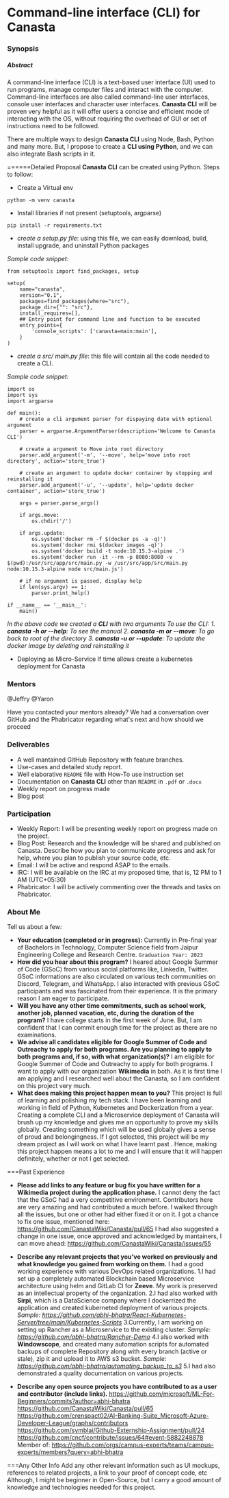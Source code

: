 # Command-line interface (CLI) for Canasta

### Synopsis
##### Abstract

A command-line interface (CLI) is a text-based user interface (UI) used to run programs, manage computer files and interact with the computer. Command-line interfaces are also called command-line user interfaces, console user interfaces and character user interfaces. 
**Canasta CLI** will be proven very helpful as it will offer users a concise and efficient mode of interacting with the OS, without requiring the overhead of GUI or set of instructions need to be followed.

There are multiple ways to design **Canasta CLI** using Node, Bash, Python and many more. But, I propose to create a **CLI using Python**, and we can also integrate Bash scripts in it. 

======Detailed Proposal
**Canasta CLI** can be created using Python.
Steps to follow:

- Create a Virtual env
```
python -m venv canasta
``` 
- Install libraries if not present (setuptools, argparse)

```
pip install -r requirements.txt
```
- *create a setup.py file*: using this file, we can easily download, build, install upgrade, and uninstall Python packages

*Sample code snippet:*
```
from setuptools import find_packages, setup

setup(
    name="canasta",
    version="0.1",
    packages=find_packages(where="src"),
    package_dir={"": "src"},
    install_requires=[],
    ## Entry point for command line and function to be executed
    entry_points={
        'console_scripts': ['canasta=main:main'],
    }
)
```

- *create a src/ main.py file*: this file will contain all the code needed to create a CLI. 

*Sample code snippet:*
```
import os
import sys
import argparse

def main():
    # create a cli argument parser for dispaying date with optional argument
    parser = argparse.ArgumentParser(description='Welcome to Canasta CLI')

    # create a argument to Move into root directory
    parser.add_argument('-m', '--move', help='move into root directory', action='store_true')

    # create an argument to update docker container by stopping and reinstalling it
    parser.add_argument('-u', '--update', help='update docker container', action='store_true')

    args = parser.parse_args()

    if args.move:
        os.chdir('/')

    if args.update:
        os.system('docker rm -f $(docker ps -a -q)')
        os.system('docker rmi $(docker images -q)')
        os.system('docker build -t node:10.15.3-alpine .')
        os.system('docker run -it --rm -p 8080:8080 -v $(pwd):/usr/src/app/src/main.py -w /usr/src/app/src/main.py node:10.15.3-alpine node src/main.js')
    
    # if no argument is passed, display help
    if len(sys.argv) == 1:
        parser.print_help()

if __name__ == '__main__':
    main()

```
*In the above code we created a **CLI** with two arguments*
*To use the CLI:*
*1. **canasta -h or --help**: To see the manual*
*2. **canasta -m or --move**: To go back to root of the directory*
*3. **canasta -u or --update**: To update the docker image by deleting and reinstalling it*

- Deploying as Micro-Service
If time allows create a kubernetes deployment for Canasta

### Mentors
@Jeffry @Yaron

Have you contacted your mentors already?
We had a conversation over GitHub and the Phabricator regarding what's next and how should we proceed

### Deliverables

- A well mantained GitHub Repository with feature branches.
- Use-cases and detailed study report.
- Well elaborative `README` file with How-To use instruction set
- Documentation on **Canasta CLI** other than `README` in `.pdf` or `.docx`
- Weekly report on progress made
- Blog post

### Participation

- Weekly Report: I will be presenting weekly report on progress made on the project.
- Blog Post: Research and the knowledge will be shared and published on Canasta. 
Describe how you plan to communicate progress and ask for help, where you plan to publish your source code, etc.
- Email: I will be active and respond ASAP to the emails.
- IRC: I will be available on the IRC at my proposed time, that is, 12 PM to 1 AM (UTC+05:30)
- Phabricator: I will be actively commenting over the threads and tasks on Phabricator.

### About Me
Tell us about a few:
- **Your education (completed or in progress):** 
Currently in Pre-final year of Bachelors in Technology, Computer Science field from Jaipur Engineering College and Research Centre. `Graduation Year: 2023`
- **How did you hear about this program?**
I heared about Google Summer of Code (GSoC) from various social platforms like, LinkedIn, Twitter. GSoC informations are also circulated on various tech communities on Discord, Telegram, and WhatsApp. I also interacted with previous GSoC participants and was fascinated from their experience. It is the primary reason I am eager to participate.
- **Will you have any other time commitments, such as school work, another job, planned vacation, etc, during the duration of the program?**
I have college starts in the first week of June. But, I am confident that I can commit enough time for the project as there are no examinations.
- **We advise all candidates eligible for Google Summer of Code and Outreachy to apply for both programs. Are you planning to apply to both programs and, if so, with what organization(s)?**
I am eligible for Google Summer of Code and Outreachy to apply for both programs. I want to apply with our organization **Wikimedia** in both. As it is first time I am applying and I researched well about the Canasta, so I am confident on this project very much.
- **What does making this project happen mean to you?**
This project is full of learning and polishing my tech stack. I have been learning and working in field of Python, Kubernetes and Dockerization from a year. Creating a complete CLI and a Microservice deployment of Canasta will brush up my knowledge and gives me an opportunity to prove my skills globally. Creating something which will be used globally gives a sense of proud and belongingness. If I got selected, this project will be my dream project as I will work on what I have learnt past . Hence, making this project happen means a lot to me and I will ensure that it will happen definitely, whether or not I get selected.

===Past Experience
- **Please add links to any feature or bug fix you have written for a Wikimedia project during the application phase.**
I cannot deny the fact that the GSoC had a very competitive environment. Contributors here are very amazing and had contributed a much before. I walked through all the issues, but one or other had either fixed it or on it. I got a chance to fix one issue, mentioned here:
https://github.com/CanastaWiki/Canasta/pull/65
I had also suggested a change in one issue, once approved and acknowledged by mantainers, I can move ahead:
https://github.com/CanastaWiki/Canasta/issues/55

- **Describe any relevant projects that you've worked on previously and what knowledge you gained from working on them.**
I had a good working experience with various DevOps related organizations. 
 1.I had set up a completely automated Blockchain based Microservice architecture using helm and GitLab CI for **Zeeve**. My work is preserved as an intellectual property of the organization.
 2.I had also worked with **Sirpi**, which is a DataScience company where I dockerrized the application and created kuberneted deployment of various projects. 
 *Sample: https://github.com/abhi-bhatra/React-Kubernetes-Server/tree/main/Kubernetes-Scripts* 
 3.Currently, I am working on setting up Rancher as a Microservice to the existing cluster.
 *Sample: https://github.com/abhi-bhatra/Rancher-Demo*
 4.I also worked with **Windowscope**, and created many automation scripts for automated backups of complete Repository along with every branch (active or stale), zip it and upload it to AWS s3 bucket.
 *Sample: https://github.com/abhi-bhatra/automating_backup_to_s3*
 5.I had also demonstrated a quality documentation on various projects.

- **Describe any open source projects you have contributed to as a user and contributor (include links).**
 https://github.com/microsoft/ML-For-Beginners/commits?author=abhi-bhatra
 https://github.com/CanastaWiki/Canasta/pull/65
 https://github.com/crenspact02/AI-Banking-Suite_Microsoft-Azure-Developer-League/graphs/contributors
 https://github.com/symblai/Github-Externship-Assignment/pull/24
 https://github.com/cncf/contribute/issues/64#event-5882248878
 Member of: https://github.com/orgs/campus-experts/teams/campus-experts/members?query=abhi-bhatra

===Any Other Info
Add any other relevant information such as UI mockups, references to related projects, a link to your proof of concept code, etc
Although, I might be beginner in Open-Source, but I carry a good amount of knowledge and technologies needed for this project.
